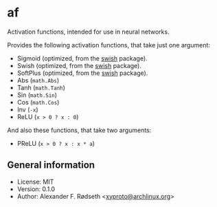 # af

Activation functions, intended for use in neural networks.

Provides the following activation functions, that take just one argument:

* Sigmoid (optimized, from the [swish](https://github.com/xyproto/swish) package).
* Swish (optimized, from the [swish](https://github.com/xyproto/swish) package).
* SoftPlus (optimized, from the [swish](https://github.com/xyproto/swish) package).
* Abs (`math.Abs`)
* Tanh (`math.Tanh`)
* Sin (`math.Sin`)
* Cos (`math.Cos`)
* Inv (`-x`)
* ReLU (`x > 0 ? x : 0`)

And also these functions, that take two arguments:

* PReLU (`x > 0 ? x : x * a`)

## General information

* License: MIT
* Version: 0.1.0
* Author: Alexander F. Rødseth &lt;xyproto@archlinux.org&gt;
